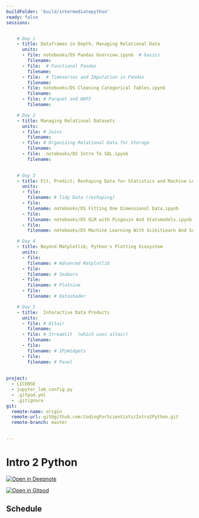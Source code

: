 ```yaml
---
buildFolder: 'build/intermediatepython'
ready: false
sessions:


    # Day 1
    - title: Dataframes in Depth, Managing Relational Data
      units:
      - file: notebooks/DS Pandas Overview.ipynb  # basics
        filename:
      - file:  # Functional Pandas 
        filename:  
      - file:  # Timeseries and Imputation in Pandas
        filename: 
      - file: notebooks/DS Cleaning Categorical Tables.ipynb
        filename: 
      - file: # Parquet and HDF5
        filename: 

    # Day 2
    - title: Managing Relational Datasets
      units:
      - file: # Joins 
        filename: 
      - file: # Organizing Relational Data for Storage
        filename: 
      - file:  notebooks/DS Intro To SQL.ipynb
        filename: 
      

    # Day 3
    - title: Fit, Predict; Reshaping Data for Statistics and Machine Learning
      units:
      - file: 
        filename: # Tidy Data (reshaping)
      - file: 
        filename: notebooks/DS Fitting One Dimensional Data.ipynb
      - file: 
        filename: notebooks/DS GLM with Pingouin And Statsmodels.ipynb
      - file: 
        filename: notebooks/DS Machine Learning With ScikitLearn And Seaborn.ipynb

    # Day 4
    - title: Beyond Matplotlib; Python's Plotting Ecosystem
      units:
      - file:  
        filename: # Advanced Matplotlib
      - file:  
        filename: # Seaborn
      - file:  
        filename: # Plotnine
      - file: 
        filename: # Datashader

    # Day 5
    - title:  Interactive Data Products
      units:
      - file: # Altair
        filename: 
      - file: # Streamlit  (which uses altair)
        filename: 
      - file:   
        filename: # IPyWidgets
      - file: 
        filename: # Panel
        
    
project:
  - LICENSE
  - jupyter_lab_config.py
  - .gitpod.yml
  - .gitignore
git:
  remote-name: origin
  remote-url: git@github.com:CodingForScientists/Intro2Python.git
  remote-branch: master
  

---
```



# Intro 2 Python

[![Open in Deepnote](https://deepnote.com/buttons/launch-in-deepnote-small.svg)](https://www.deepnote.com/launch?template=data-science&url=https://github.com/CodingForScientists/Intro2Python)

[![Open in Gitpod](https://gitpod.io/button/open-in-gitpod.svg)](https://gitpod.io/#https://github.com/CodingForScientists/Intro2Python)

## Schedule
